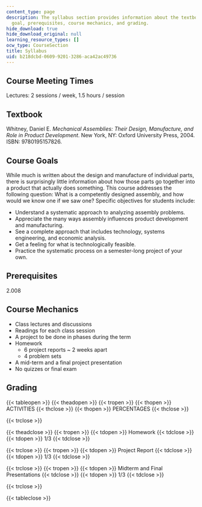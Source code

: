 ```yaml
---
content_type: page
description: The syllabus section provides information about the textbook, course
  goal, prerequisites, course mechanics, and grading.
hide_download: true
hide_download_original: null
learning_resource_types: []
ocw_type: CourseSection
title: Syllabus
uid: b218dcbd-0609-9201-3286-aca42ac49736
---
```


Course Meeting Times
--------------------

Lectures: 2 sessions / week, 1.5 hours / session

Textbook
--------

Whitney, Daniel E. _Mechanical Assemblies: Their Design, Manufacture, and Role in Product Development_. New York, NY: Oxford University Press, 2004. ISBN: 9780195157826.

Course Goals
------------

While much is written about the design and manufacture of individual parts, there is surprisingly little information about how those parts go together into a product that actually does something. This course addresses the following question: What is a competently designed assembly, and how would we know one if we saw one? Specific objectives for students include:

*   Understand a systematic approach to analyzing assembly problems.
*   Appreciate the many ways assembly influences product development and manufacturing.
*   See a complete approach that includes technology, systems engineering, and economic analysis.
*   Get a feeling for what is technologically feasible.
*   Practice the systematic process on a semester-long project of your own.

Prerequisites
-------------

2.008

Course Mechanics
----------------

*   Class lectures and discussions
*   Readings for each class session
*   A project to be done in phases during the term
*   Homework
    *   6 project reports ~ 2 weeks apart
    *   4 problem sets
*   A mid-term and a final project presentation
*   No quizzes or final exam

Grading
-------

{{< tableopen >}}
{{< theadopen >}}
{{< tropen >}}
{{< thopen >}}
ACTIVITIES
{{< thclose >}}
{{< thopen >}}
PERCENTAGES
{{< thclose >}}

{{< trclose >}}

{{< theadclose >}}
{{< tropen >}}
{{< tdopen >}}
Homework
{{< tdclose >}}
{{< tdopen >}}
1/3
{{< tdclose >}}

{{< trclose >}}
{{< tropen >}}
{{< tdopen >}}
Project Report
{{< tdclose >}}
{{< tdopen >}}
1/3
{{< tdclose >}}

{{< trclose >}}
{{< tropen >}}
{{< tdopen >}}
Midterm and Final Presentations
{{< tdclose >}}
{{< tdopen >}}
1/3
{{< tdclose >}}

{{< trclose >}}

{{< tableclose >}}